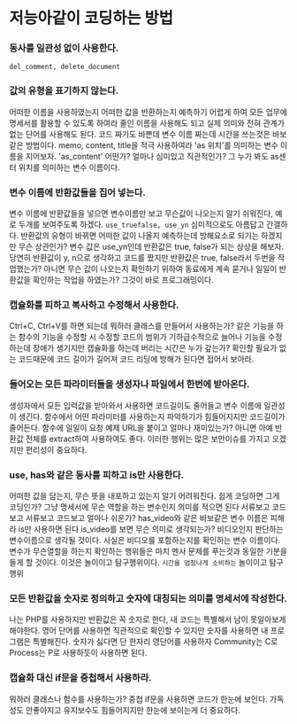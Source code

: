 # 저능아같이 코딩하는 방법





### 동사를 일관성 없이 사용한다.

```
del_comment, delete_document
```



### 값의 유형을 표기하지 않는다.

어떠한 이름을 사용하였는지 어떠한 값을 반환하는지 예측하기 어렵게 하여 모든 업무에 명세서를 활용할 수 있도록 하여라 줄인 이름을 사용해도 되고 실제 의미와 전혀 관계가 없는 단어를 사용해도 된다. 코드 짜기도 바쁜데 변수 이름 짜는데 시간을 쓰는것은 바보같은 방법이다. memo, content, title을 적극 사용하여라 'as 위치'를 의미하는 변수 이름을 지어보자. 'as_content' 어떤가? 얼마나 심미있고 직관적인가? 그 누가 봐도 as센터 위치를 의미하는 변수 이름이다.



### 변수 이름에 반환값들을 집어 넣는다.

변수 이름에 반환값들을 넣으면 변수이름만 보고 무슨값이 나오는지 알기 쉬워진다, 예로 두개를 보여주도록 하겠다. `use_truefalse, use_yn` 심미적으로도 아름답고 간결하다. 반환값의 유형이 바뀌면 어떠한 값이 나올지 예측하는데 방해요소로 되기는 하겠지만 무슨 상관인가? 변수 값은 use_yn인데 반환값은 true, false가 되는 상상을 해보자. 당연히 반환값이 y, n으로 생각하고 코드를 짰지만 반환값은 true, false라서 두번을 작업했는가? 아니면 무슨 값이 나오는지 확인하기 위하여 동료에게 계속 묻거나 일일이 반환값을 확인하는 작업을 하였는가? 그것이 바로 프로그래밍이다.



### 캡슐화를 피하고 복사하고 수정해서 사용한다.

Ctrl+C, Ctrl+V를 하면 되는데 뭐하러 클래스를 만들어서 사용하는가? 같은 기능을 하는 함수의 기능을 수정할 시 수정할 코드의 범위가 기하급수적으로 늘어나 기능을 수정하는데 장애가 생기지만 캡슐화를 하는데 버리는 시간은 누가 갚는가? 확인할 필요가 없는 코드때문에 코드 길이가 길어져 코드 리딩에 방해가 된다면 접어서 보아라. 



### 들어오는 모든 파라미터들을 생성자나 파일에서 한번에 받아온다.

생성자에서 모든 입력값을 받아와서 사용하면 코드길이도 줄어들고 변수 이름에 일관성이 생긴다. 함수에서 어떤 파라미터를 사용하는지 파악하기가 힘들어지지만 코드길이가 줄어든다. 함수에 일일이 요청 예제 URL을 붙이고 얼마나 재미있는가? 아니면 아예 반환값 전체를 extract하여 사용하여도 좋다. 이러한 행위는 많은 보안이슈를 가지고 오겠지만 편리성이 중요하다.



### use, has와 같은 동사를 피하고 is만 사용한다.

어떠한 값을 담는지, 무슨 뜻을 내포하고 있는지 알기 어려워진다. 쉽게 코딩하면 그게 코딩인가? 그냥 명세서에 무슨 역할을 하는 변수인지 의미를 적으면 된다 서류보고 코드보고 서류보고 코드보고 얼마나 쉬운가? has_video와 같은 바보같은 변수 이름은 피해라 is만 사용하면 된다 is_video를 보면 무슨 의미로 생각되는가? 비디오인지 판단하는 변수이름으로 생각될 것이다. 사실은 비디오를 포함하는지를 확인하는 변수 이름이다. 변수가 무슨열할을 하는지 확인하는 행위들은 마치 멘사 문제를 푸는것과 동일한 기분을 들게 할 것이다. 이것은 놀이이고 탐구행위이다. `시간을 엄청나게 소비하는` 놀이이고 탐구행위



### 모든 반환값을 숫자로 정의하고 숫자에 대칭되는 의미를 명세서에 작성한다.

나는 PHP를 사용하지만 반환값은 꼭 숫자로 한다, 내 코드는 특별해서 남이 못알아보게 해야한다. 영어 단어를 사용하면 직관적으로 확인할 수 있지만 숫자를 사용하면 내 프로그램은 특별해진다. 숫자가 싫다면 단 한자리 영단어를 사용하자 Community는 C로 Process는 P로 사용하듯이 사용하면 된다.



### 캡슐화 대신 if문을 중첩해서 사용하라.

뭐하러 클래스나 함수를 사용하는가? 중첩 if문을 사용하면 코드가 한눈에 보인다. 가독성도 안좋아지고 유지보수도 힘들어지지만 한눈에 보이는게 더 중요하다.

